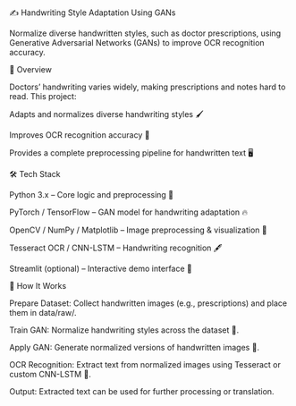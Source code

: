 ✍️ Handwriting Style Adaptation Using GANs

Normalize diverse handwritten styles, such as doctor prescriptions, using Generative Adversarial Networks (GANs) to improve OCR recognition accuracy.

📸 Overview

Doctors’ handwriting varies widely, making prescriptions and notes hard to read. This project:

Adapts and normalizes diverse handwriting styles 🖌️

Improves OCR recognition accuracy 🎯

Provides a complete preprocessing pipeline for handwritten text 🖥️

🛠️ Tech Stack

Python 3.x – Core logic and preprocessing 🐍

PyTorch / TensorFlow – GAN model for handwriting adaptation 🔥

OpenCV / NumPy / Matplotlib – Image preprocessing & visualization 🎨

Tesseract OCR / CNN-LSTM – Handwriting recognition 🖋️

Streamlit (optional) – Interactive demo interface 🚀

🧠 How It Works

Prepare Dataset: Collect handwritten images (e.g., prescriptions) and place them in data/raw/.

Train GAN: Normalize handwriting styles across the dataset 🎨.

Apply GAN: Generate normalized versions of handwritten images 🔹.

OCR Recognition: Extract text from normalized images using Tesseract or custom CNN-LSTM 🔹.

Output: Extracted text can be used for further processing or translation.
